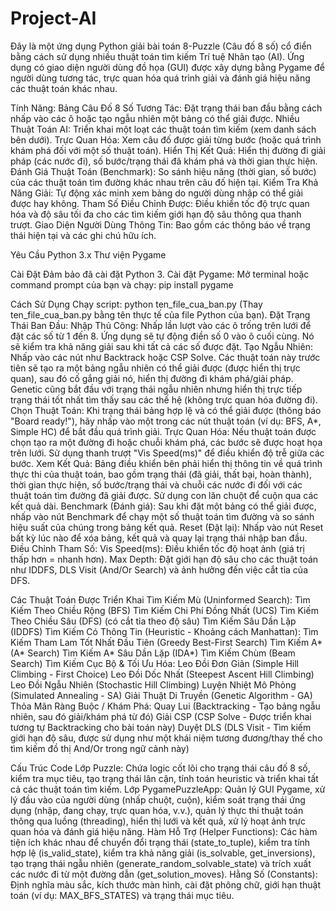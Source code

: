 # Project-AI
Đây là một ứng dụng Python giải bài toán 8-Puzzle (Câu đố 8 số) cổ điển bằng cách sử dụng nhiều thuật toán tìm kiếm Trí tuệ Nhân tạo (AI). Ứng dụng có giao diện người dùng đồ họa (GUI) được xây dựng bằng Pygame để người dùng tương tác, trực quan hóa quá trình giải và đánh giá hiệu năng các thuật toán khác nhau.

Tính Năng:
    Bảng Câu Đố 8 Số Tương Tác: Đặt trạng thái ban đầu bằng cách nhấp vào các ô hoặc tạo ngẫu nhiên một bảng có thể giải được.
    Nhiều Thuật Toán AI: Triển khai một loạt các thuật toán tìm kiếm (xem danh sách bên dưới).
    Trực Quan Hóa: Xem câu đố được giải từng bước (hoặc quá trình khám phá đối với một số thuật toán).
    Hiển Thị Kết Quả: Hiển thị đường đi giải pháp (các nước đi), số bước/trạng thái đã khám phá và thời gian thực hiện.
    Đánh Giá Thuật Toán (Benchmark): So sánh hiệu năng (thời gian, số bước) của các thuật toán tìm đường khác nhau trên câu đố hiện tại.
    Kiểm Tra Khả Năng Giải: Tự động xác minh xem bảng do người dùng nhập có thể giải được hay không.
    Tham Số Điều Chỉnh Được: Điều khiển tốc độ trực quan hóa và độ sâu tối đa cho các tìm kiếm giới hạn độ sâu thông qua thanh trượt.
    Giao Diện Người Dùng Thông Tin: Bao gồm các thông báo về trạng thái hiện tại và các ghi chú hữu ích.

Yêu Cầu
    Python 3.x
    Thư viện Pygame
    
Cài Đặt
    Đảm bảo đã cài đặt Python 3.
    Cài đặt Pygame: Mở terminal hoặc command prompt của bạn và chạy:
        pip install pygame

Cách Sử Dụng
    Chạy script:   python ten_file_cua_ban.py
        (Thay ten_file_cua_ban.py bằng tên thực tế của file Python của bạn).
    Đặt Trạng Thái Ban Đầu:
        Nhập Thủ Công: Nhấp lần lượt vào các ô trống trên lưới để đặt các số từ 1 đến 8. Ứng dụng sẽ tự động điền số 0 vào ô cuối cùng. Nó sẽ kiểm tra khả năng giải sau khi tất cả các số được đặt.
        Tạo Ngẫu Nhiên: Nhấp vào các nút như Backtrack hoặc CSP Solve. Các thuật toán này trước tiên sẽ tạo ra một bảng ngẫu nhiên có thể giải được (được hiển thị trực quan), sau đó cố gắng giải nó, hiển thị đường đi khám phá/giải pháp. Genetic cũng bắt đầu với trạng thái ngẫu nhiên nhưng hiển thị trực tiếp trạng thái tốt nhất tìm thấy sau các thế hệ (không trực quan hóa đường đi).
        Chọn Thuật Toán: Khi trạng thái bảng hợp lệ và có thể giải được (thông báo "Board ready!"), hãy nhấp vào một trong các nút thuật toán (ví dụ: BFS, A*, Simple HC) để bắt đầu quá trình giải.
Trực Quan Hóa: Nếu thuật toán được chọn tạo ra một đường đi hoặc chuỗi khám phá, các bước sẽ được hoạt họa trên lưới. Sử dụng thanh trượt "Vis Speed(ms)" để điều khiển độ trễ giữa các bước.
        Xem Kết Quả: Bảng điều khiển bên phải hiển thị thông tin về quá trình thực thi của thuật toán, bao gồm trạng thái (đã giải, thất bại, hoàn thành), thời gian thực hiện, số bước/trạng thái và chuỗi các nước đi đối với các thuật toán tìm đường đã giải được. Sử dụng con lăn chuột để cuộn qua các kết quả dài.
        Benchmark (Đánh giá): Sau khi đặt một bảng có thể giải được, nhấp vào nút Benchmark để chạy một số thuật toán tìm đường và so sánh hiệu suất của chúng trong bảng kết quả.
        Reset (Đặt lại): Nhấp vào nút Reset bất kỳ lúc nào để xóa bảng, kết quả và quay lại trạng thái nhập ban đầu.
Điều Chỉnh Tham Số:
Vis Speed(ms): Điều khiển tốc độ hoạt ảnh (giá trị thấp hơn = nhanh hơn).
Max Depth: Đặt giới hạn độ sâu cho các thuật toán như IDDFS, DLS Visit (And/Or Search) và ảnh hưởng đến việc cắt tỉa của DFS.

Các Thuật Toán Được Triển Khai
    Tìm Kiếm Mù (Uninformed Search):
        Tìm Kiếm Theo Chiều Rộng (BFS)
        Tìm Kiếm Chi Phí Đồng Nhất (UCS)
        Tìm Kiếm Theo Chiều Sâu (DFS) (có cắt tỉa theo độ sâu)
        Tìm Kiếm Sâu Dần Lặp (IDDFS)
    Tìm Kiếm Có Thông Tin (Heuristic - Khoảng cách Manhattan):
        Tìm Kiếm Tham Lam Tốt Nhất Đầu Tiên (Greedy Best-First Search)
        Tìm Kiếm A* (A* Search)
        Tìm Kiếm A* Sâu Dần Lặp (IDA*)
        Tìm Kiếm Chùm (Beam Search)
    Tìm Kiếm Cục Bộ & Tối Ưu Hóa:
        Leo Đồi Đơn Giản (Simple Hill Climbing - First Choice)
        Leo Đồi Dốc Nhất (Steepest Ascent Hill Climbing)
        Leo Đồi Ngẫu Nhiên (Stochastic Hill Climbing)
        Luyện Nhiệt Mô Phỏng (Simulated Annealing - SA)
        Giải Thuật Di Truyền (Genetic Algorithm - GA)
    Thỏa Mãn Ràng Buộc / Khám Phá:
        Quay Lui (Backtracking - Tạo bảng ngẫu nhiên, sau đó giải/khám phá từ đó)
        Giải CSP (CSP Solve - Được triển khai tương tự Backtracking cho bài toán này)
        Duyệt DLS (DLS Visit - Tìm kiếm giới hạn độ sâu, được sử dụng như một khái niệm tương đương/thay thế cho tìm kiếm đồ thị And/Or trong ngữ cảnh này)

Cấu Trúc Code
    Lớp Puzzle: Chứa logic cốt lõi cho trạng thái câu đố 8 số, kiểm tra mục tiêu, tạo trạng thái lân cận, tính toán heuristic và triển khai tất cả các thuật toán tìm kiếm.
    Lớp PygamePuzzleApp: Quản lý GUI Pygame, xử lý đầu vào của người dùng (nhấp chuột, cuộn), kiểm soát trạng thái ứng dụng (nhập, đang chạy, trực quan hóa, v.v.), quản lý thực thi thuật toán thông qua luồng (threading), hiển thị lưới và kết quả, xử lý hoạt ảnh trực quan hóa và đánh giá hiệu năng.
    Hàm Hỗ Trợ (Helper Functions): Các hàm tiện ích khác nhau để chuyển đổi trạng thái (state_to_tuple), kiểm tra tính hợp lệ (is_valid_state), kiểm tra khả năng giải (is_solvable, get_inversions), tạo trạng thái ngẫu nhiên (generate_random_solvable_state) và trích xuất các nước đi từ một đường dẫn (get_solution_moves).
    Hằng Số (Constants): Định nghĩa màu sắc, kích thước màn hình, cài đặt phông chữ, giới hạn thuật toán (ví dụ: MAX_BFS_STATES) và trạng thái mục tiêu.
